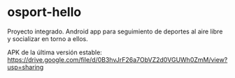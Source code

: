 # osport-hello
Proyecto integrado. Android app para seguimiento de deportes al aire libre y socializar en torno a ellos.

APK de la última versión estable: https://drive.google.com/file/d/0B3hvJrF26a7ObVZ2d0VGUWh0ZmM/view?usp=sharing
